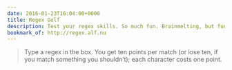 ```yaml
---
date: 2016-01-23T16:04:00+0000
title: Regex Golf
description: Test your regex skills. So much fun. Brainmelting, but fun.
bookmark_of: http://regex.alf.nu
---
```


> Type a regex in the box. You get ten points per match (or lose ten, if you match something you shouldn’t); each character costs one point.
